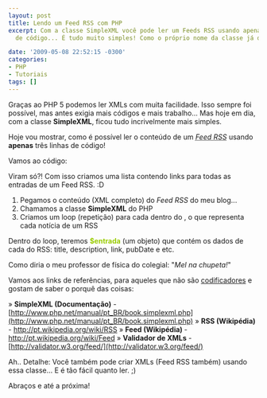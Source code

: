 ```yaml
---
layout: post
title: Lendo um Feed RSS com PHP
excerpt: Com a classe SimpleXML você pode ler um Feeds RSS usando apenas três linhas
  de código... É tudo muito simples! Como o próprio nome da classe já diz.

date: '2009-05-08 22:52:15 -0300'
categories:
- PHP
- Tutoriais
tags: []
---
```

Graças ao PHP 5 podemos ler XMLs com muita facilidade. Isso sempre foi possível, mas antes exigia mais códigos e mais trabalho... Mas hoje em dia, com a classe <strong>SimpleXML</strong>, ficou tudo incrivelmente mais simples.

Hoje vou mostrar, como é possível ler o conteúdo de um <abbr title="Really Simple Syndication"><em>Feed RSS</em></abbr> usando <strong>apenas</strong> três linhas de código!

Vamos ao código:


<div data-gist-id="58ea43e2b168cb05fe57" data-gist-show-loading="false"></div>

Viram só?! Com isso criamos uma lista contendo links para todas as entradas de um Feed RSS. :D

<ol>
<li>Pegamos o conteúdo (XML completo) do <em>Feed RSS</em> do meu blog...</li>
<li>Chamamos a classe <strong>SimpleXML</strong> do PHP</li>
<li>Criamos um loop (repetição) para cada <strong><item></strong> dentro do <strong><channel></strong>, o que representa cada notícia de um RSS</li>
</ol>
Dentro do loop, teremos <span style="color: #99cc00;"><strong>$entrada</strong></span> (um objeto) que contém os dados de cada <item> do RSS: title, description, link, pubDate e etc.

Como diria o meu professor de física do colegial: "<em>Mel na chupeta!</em>"

Vamos aos links de referências, para aqueles que não são [codificadores](/codificadores-e-programadores) e gostam de saber o porquê das coisas:

» <strong>SimpleXML (Documentação)</strong> - [http://www.php.net/manual/pt_BR/book.simplexml.php](http://www.php.net/manual/pt_BR/book.simplexml.php)
» <strong>RSS (Wikipédia)</strong> - <a href="http://pt.wikipedia.org/wiki/RSS" target="_blank">http://pt.wikipedia.org/wiki/RSS
</a>» <strong>Feed (Wikipédia) </strong>- <a href="http://pt.wikipedia.org/wiki/Feed" target="_blank">http://pt.wikipedia.org/wiki/Feed
</a>» <strong>Validador de XMLs</strong> - [http://validator.w3.org/feed/](http://validator.w3.org/feed/)

Ah.. Detalhe: Você também pode criar XMLs (Feed RSS também) usando essa classe... E é tão fácil quanto ler. ;)

Abraços e até a próxima!

